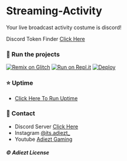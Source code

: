 # Streaming-Activity
Your live broadcast activity costume is discord!

Discord Token Finder [Click Here](https://github.com/Adiezt/Discord-Streaming-Status/files/7848742/discord-token-finder.txt)

### 💨 Run the projects

[![Remix on Glitch](https://cdn.glitch.com/2703baf2-b643-4da7-ab91-7ee2a2d00b5b%2Fremix-button.svg)](https://glitch.com/edit/#!/import/github/Adiezt/Streaming-Activity)
[![Run on Repl.it](https://repl.it/badge/github/AdiRaihan46/Streaming-Activity)](https://repl.it/github/Adiezt/Streaming-Activity)
[![Deploy](https://www.herokucdn.com/deploy/button.svg)](https://heroku.com/deploy?template=https://github.com/Adiezt/Streaming-Activity)

### ⭐ Uptime 
- [Click Here To Run Uptime](https://uptimerobot.com/)

### 📩 Contact
- Discord Server [Click Here](https://discord.gg/K9W4NFYCSm)
- Instagram [@its.adiezt_](https://www.instagram.com/its.adiezt_/)
- Youtube [Adiezt Gaming](https://www.youtube.com/AdieztGaming)

##### ©️ Adiezt License
